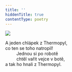 ```yaml
---
title: ''
hiddenTitle: true
contentType: poetry
---
```


<section>

![](../Images/073.jpg)

A jeden chlápek z Thermopyl,  
co ten se toho natropil!  
         Jednou si po robotě  
         chtěl vařit vejce v botě,  
a tak ho hnali z Thermopyl.

</section>
